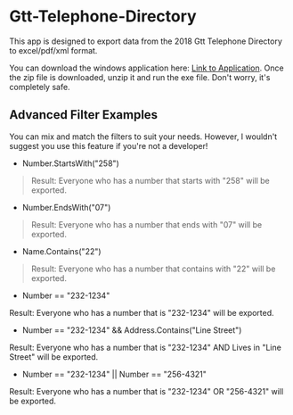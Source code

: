 # Gtt-Telephone-Directory

This app is designed to export data from the 2018 Gtt Telephone Directory to excel/pdf/xml format. 

You can download the windows application here: [Link to Application](http://google.com). Once the zip file is downloaded, unzip it and run the exe file. Don't worry, it's completely safe.


## Advanced Filter Examples

You can mix and match the filters to suit your needs. However, I wouldn't suggest you use this feature if you're not a developer!

- Number.StartsWith("258")

> Result: Everyone who has a number that starts with "258" will be exported.


- Number.EndsWith("07")

> Result: Everyone who has a number that ends with "07" will be exported.


- Name.Contains("22")

> Result: Everyone who has a number that contains with "22" will be exported.


- Number == "232-1234"

Result: Everyone who has a number that is "232-1234" will be exported.


- Number == "232-1234" && Address.Contains("Line Street")

Result: Everyone who has a number that is "232-1234" AND Lives in "Line Street" will be exported.


- Number == "232-1234" || Number == "256-4321"

Result: Everyone who has a number that is "232-1234" OR "256-4321" will be exported.
